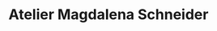 ---
title: "Atelier Magdalena Schneider"
url: /loerrach/atelier-magdalena-schneider/
shop: Kunst
---